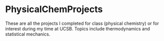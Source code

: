 # PhysicalChemProjects
These are all the projects I completed for class (physical chemistry) or for interest during my time at UCSB. Topics include thermodynamics and statistical mechanics.
